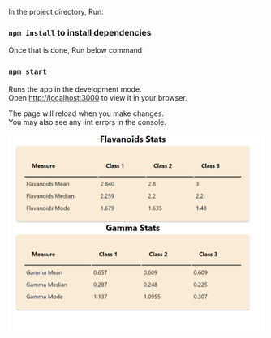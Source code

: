 In the project directory, Run:

### `npm install` to install dependencies

Once that is done, Run below command

### `npm start`

Runs the app in the development mode.\
Open [http://localhost:3000](http://localhost:3000) to view it in your browser.

The page will reload when you make changes.\
You may also see any lint errors in the console.

![App screenshot](public/view.png?raw=true "Final View Screenshot")
